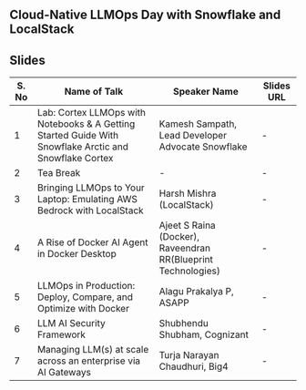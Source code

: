 ## Cloud-Native LLMOps Day with Snowflake and LocalStack


## Slides

| S. No | Name of Talk | Speaker Name | Slides URL |
|-------|--------------|--------------|------------|
| 1 | Lab: Cortex LLMOps with Notebooks & A Getting Started Guide With Snowflake Arctic and Snowflake Cortex | Kamesh Sampath, Lead Developer Advocate Snowflake | - |
| 2 | Tea Break | - | - |
| 3 | Bringing LLMOps to Your Laptop: Emulating AWS Bedrock with LocalStack | Harsh Mishra (LocalStack) | - |
| 4 | A Rise of Docker AI Agent in Docker Desktop | Ajeet S Raina (Docker), Raveendran RR(Blueprint Technologies) | - |
| 5 | LLMOps in Production: Deploy, Compare, and Optimize with Docker | Alagu Prakalya P, ASAPP | - |
| 6 | LLM AI Security Framework | Shubhendu Shubham, Cognizant | - |
| 7 | Managing LLM(s) at scale across an enterprise via AI Gateways | Turja Narayan Chaudhuri, Big4 | - |

